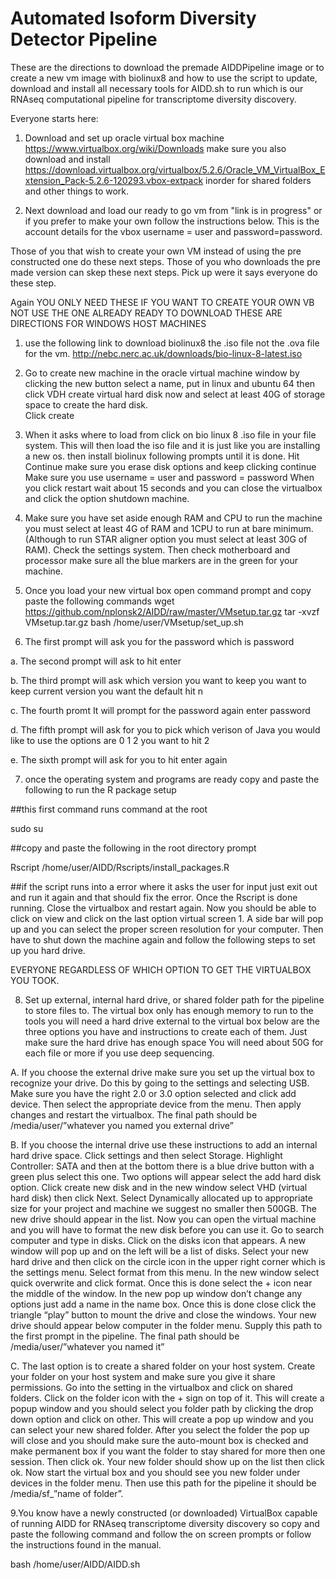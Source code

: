 # Automated Isoform Diversity Detector Pipeline

These are the directions to download the premade AIDDPipeline image or to create a new vm image with biolinux8 and how to use the script to update, download and install all necessary tools for AIDD.sh to run which is our RNAseq computational pipeline for transcriptome diversity discovery.

Everyone starts here:
1. Download and set up oracle virtual box machine https://www.virtualbox.org/wiki/Downloads make sure you also download and install https://download.virtualbox.org/virtualbox/5.2.6/Oracle_VM_VirtualBox_Extension_Pack-5.2.6-120293.vbox-extpack inorder for shared folders and other things to work.

2. Next download and load our ready to go vm from "link is in progress" or if you prefer to make your own follow the instructions below.
This is the account details for the vbox username = user and password=password.

Those of you that wish to create your own VM instead of using the pre constructed one do these next steps.  Those of you who downloads the pre made version can skep these next steps.  Pick up were it says everyone do these step.

Again YOU ONLY NEED THESE IF YOU WANT TO CREATE YOUR OWN VB NOT USE THE ONE ALREADY READY TO DOWNLOAD THESE ARE DIRECTIONS FOR WINDOWS HOST MACHINES

1. use the following link to download biolinux8 the .iso file not the .ova file for the vm.
http://nebc.nerc.ac.uk/downloads/bio-linux-8-latest.iso

2. Go to create new machine in the oracle virtual machine window by clicking the new button
      select a name, put in linux and ubuntu 64 
      then click VDH create virtual hard disk now and select at least 40G of storage space to create the hard disk.  
      Click create

3. When it asks where to load from click on bio linux 8 .iso file in your file system.
      This will then load the iso file and it is just like you are installing a new os.
      then install biolinux following prompts until it is done.
      Hit Continue make sure you erase disk options and keep clicking continue
      Make sure you use username = user and password = password
      When you click restart wait about 15 seconds and you can close the virtualbox and click the option shutdown machine.

4. Make sure you have set aside enough RAM and CPU to run the machine you must select at least 4G of RAM and 1CPU to run at bare minimum.  (Although to run STAR aligner option you must select at least 30G of RAM).  Check the settings system.  Then check motherboard and processor make sure all the blue markers are in the green for your machine.  

5.  Once you load your new virtual box open command prompt and copy paste the following commands
wget https://github.com/nplonsk2/AIDD/raw/master/VMsetup.tar.gz
tar -xvzf VMsetup.tar.gz
bash /home/user/VMsetup/set_up.sh

6. The first prompt will ask you for the password which is password

a. The second prompt will ask to hit enter

b. The third prompt will ask which version you want to keep you want to keep current version you want the default hit n

c. The fourth promt It will prompt for the password again enter password

d. The fifth prompt will ask for you to pick which verison of Java you would like to use the options are 0 1 2 you want to hit 2

e. The sixth prompt will ask for you to hit enter again

7. once the operating system and programs are ready copy and paste the following to run the R package setup

##this first command runs command at the root

sudo su

##copy and paste the following in the root directory prompt

Rscript /home/user/AIDD/Rscripts/install_packages.R

##if the script runs into a error where it asks the user for input just exit out and run it again and that should fix the error.
Once the Rscript is done running.  Close the virtualbox and restart again.  Now you should be able to click on view and click on the last option virtual screen 1.  A side bar will pop up and you can select the proper screen resolution for your computer.  Then have to shut down the machine again and follow the following steps to set up you hard drive.

EVERYONE REGARDLESS OF WHICH OPTION TO GET THE VIRTUALBOX YOU TOOK.

8. Set up external, internal hard drive, or shared folder path for the pipeline to store files to.  The virtual box only has enough memory to run to the tools you will need a hard drive external to the virtual box below are the three options you have and instructions to create each of them.  Just make sure the hard drive has enough space You will need about 50G for each file or more if you use deep sequencing.

A.	If you choose the external drive make sure you set up the virtual box to recognize your drive.  Do this by going to the settings and selecting USB.  Make sure you have the right 2.0 or 3.0 option selected and click add device.  Then select the appropriate device from the menu.  Then apply changes and restart the virtualbox.  The final path should be /media/user/”whatever you named you external drive”

B.	If you choose the internal drive use these instructions to add an internal hard drive space.  Click settings and then select Storage.  Highlight Controller: SATA and then at the bottom there is a blue drive button with a green plus select this one.  Two options will appear select the add hard disk option.  Click create new disk and in the new window select VHD (virtual hard disk) then click Next.  Select Dynamically allocated up to appropriate size for your project and machine we suggest no smaller then 500GB.  The new drive should appear in the list.  Now you can open the virtual machine and you will have to format the new disk before you can use it.  Go to search computer and type in disks.  Click on the disks icon that appears.  A new window will pop up and on the left will be a list of disks.  Select your new hard drive and then click on the circle icon in the upper right corner which is the settings menu.  Select format from this menu.  In the new window select quick overwrite and click format.  Once this is done select the + icon near the middle of the window.  In the new pop up window don’t change any options just add a name in the name box.  Once this is done close click the triangle “play” button to mount the drive and close the windows.  Your new drive should appear below computer in the folder menu.  Supply this path to the first prompt in the pipeline.  The final path should be /media/user/”whatever you named it”

C.	The last option is to create a shared folder on your host system.  Create your folder on your host system and make sure you give it share permissions.  Go into the setting in the virtualbox and click on shared folders.  Click on the folder icon with the + sign on top of it.  This will create a popup window and you should select you folder path by clicking the drop down option and click on other.  This will create a pop up window and you can select your new shared folder.  After you select the folder the pop up will close and you should make sure the auto-mount box is checked and make permanent box if you want the folder to stay shared for more then one session.  Then click ok.  Your new folder should show up on the list then click ok.  Now start the virtual box and you should see you new folder under devices in the folder menu.  Then use this path for the pipeline it should be /media/sf_”name of folder”.

9.You know have a newly constructed (or downloaded) VirtualBox capable of running AIDD for RNAseq transcriptome diversity discovery so copy and paste the following command and follow the on screen prompts or follow the instructions found in the manual.

bash /home/user/AIDD/AIDD.sh

